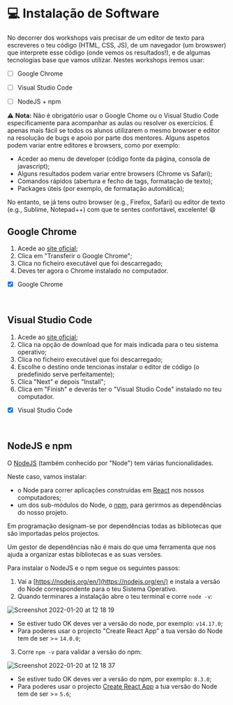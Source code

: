 # 💻 Instalação de Software

No decorrer dos workshops vais precisar de um editor de texto para escreveres o teu código (HTML, CSS, JS), de um navegador (um browswer) que interprete esse código (onde vemos os resultados!), e de algumas tecnologias base que vamos utilizar. Nestes workshops iremos usar:

- [ ] Google Chrome
- [ ] Visual Studio Code
- [ ] NodeJS + npm


⚠️ **Nota:** Não é obrigatório usar o Google Chome ou o Visual Studio Code especificamente para acompanhar as aulas ou resolver os exercícios. É apenas mais fácil se todos os alunos utilizarem o mesmo browser e editor na resolução de bugs e apoio por parte dos mentores. Alguns aspetos podem variar entre editores e browsers, como por exemplo:

- Aceder ao menu de developer (código fonte da página, consola de javascript);
- Alguns resultados podem variar entre browsers (Chrome vs Safari);
- Comandos rápidos (abertura e fecho de tags, formatação de texto);
- Packages úteis (por exemplo, de formatação automática);

No entanto, se já tens outro browser (e.g., Firefox, Safari) ou editor de texto (e.g., Sublime, Notepad++) com que te sentes confortável, excelente! 😄

## Google Chrome
1. Acede ao [site oficial](https://www.google.com/chrome/);
2. Clica em "Transferir o Google Chrome";
3. Clica no ficheiro executável que foi descarregado;
4. Deves ter agora o Chrome instalado no computador.

- [x] Google Chrome

<br>

## Visual Studio Code
1. Acede ao [site oficial](https://code.visualstudio.com/);
2. Clica na opção de download que for mais indicada para o teu sistema operativo;
3. Clica no ficheiro executável que foi descarregado;
4. Escolhe o destino onde tencionas instalar o editor de código (o predefinido serve perfeitamente);
5. Clica "Next" e depois "Install";
6. Clica em "Finish" e deverás ter o "Visual Studio Code" instalado no teu computador.

- [x] Visual Studio Code

<br>

## NodeJS e npm

O [NodeJS](https://nodejs.org/en/) (também conhecido por "Node") tem várias funcionalidades.

Neste caso, vamos instalar: 
- o Node para correr aplicações construídas em [React](https://reactjs.org/) nos nossos computadores;
- um dos sub-módulos do Node, o [npm](https://www.npmjs.com/), para gerirmos as dependências do nosso projeto.

Em programação designam-se por dependências todas as bibliotecas que são importadas pelos projectos.

Um gestor de dependências não é mais do que uma ferramenta que nos ajuda a organizar estas bibliotecas e as suas versões.

Para instalar o NodeJS e o npm segue os seguintes passos:
1. Vai a [https://nodejs.org/en/](https://nodejs.org/en/) e instala a versão do Node correspondente para o teu Sistema Operativo.
2. Quando terminares a instalação abre o teu terminal e corre `node -v`:

![Screenshot 2022-01-20 at 12 18 19](https://user-images.githubusercontent.com/39055313/150337367-eaa1e7f2-b542-494f-b334-ebaf0e4b3157.png)
  - Se estiver tudo OK deves ver a versão do node, por exemplo: `v14.17.0`;
  - Para poderes usar o projecto "Create React App" a tua versão do Node tem de ser >= `14.0.0`;

3. Corre `npm -v` para validar a versão do npm:

![Screenshot 2022-01-20 at 12 18 37](https://user-images.githubusercontent.com/39055313/150337392-17ee6f89-f432-42d9-9e19-c2e465890883.png)

  - Se estiver tudo OK deves ver a versão do npm, por exemplo: `8.3.0`;
  - Para poderes usar o projecto [Create React App](https://reactjs.org/docs/create-a-new-react-app.html) a tua versão do Node tem de ser >= `5.6`;
